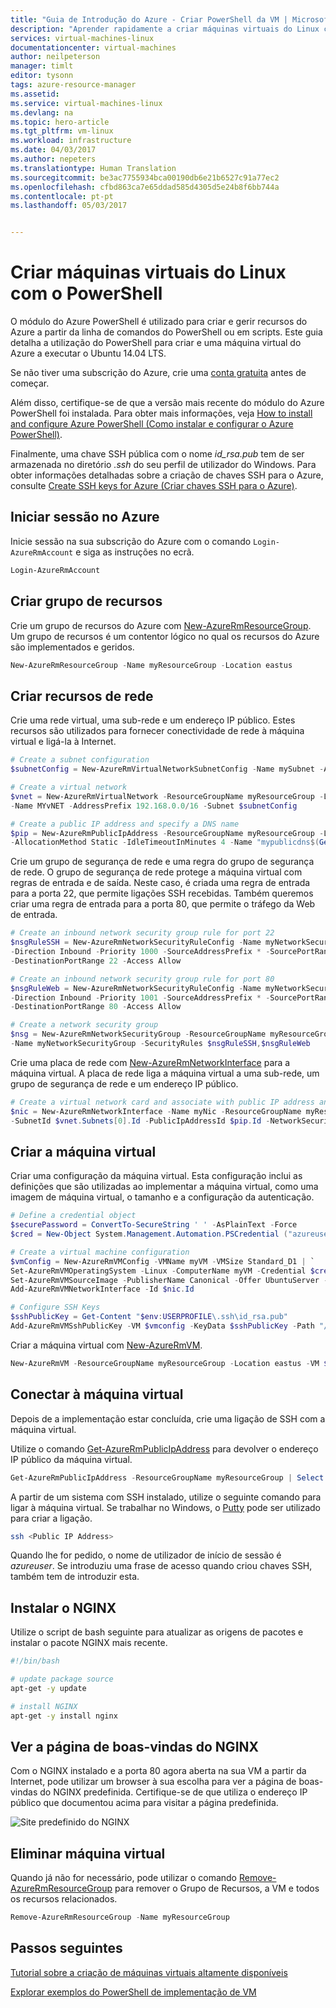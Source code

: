 ```yaml
---
title: "Guia de Introdução do Azure - Criar PowerShell da VM | Microsoft Docs"
description: "Aprender rapidamente a criar máquinas virtuais do Linux com o PowerShell"
services: virtual-machines-linux
documentationcenter: virtual-machines
author: neilpeterson
manager: timlt
editor: tysonn
tags: azure-resource-manager
ms.assetid: 
ms.service: virtual-machines-linux
ms.devlang: na
ms.topic: hero-article
ms.tgt_pltfrm: vm-linux
ms.workload: infrastructure
ms.date: 04/03/2017
ms.author: nepeters
ms.translationtype: Human Translation
ms.sourcegitcommit: be3ac7755934bca00190db6e21b6527c91a77ec2
ms.openlocfilehash: cfbd863ca7e65ddad585d4305d5e24b8f6bb744a
ms.contentlocale: pt-pt
ms.lasthandoff: 05/03/2017


---
```


# <a name="create-a-linux-virtual-machine-with-powershell"></a>Criar máquinas virtuais do Linux com o PowerShell

O módulo do Azure PowerShell é utilizado para criar e gerir recursos do Azure a partir da linha de comandos do PowerShell ou em scripts. Este guia detalha a utilização do PowerShell para criar e uma máquina virtual do Azure a executar o Ubuntu 14.04 LTS.

Se não tiver uma subscrição do Azure, crie uma [conta gratuita](https://azure.microsoft.com/en-us/free/?WT.mc_id=A261C142F) antes de começar.

Além disso, certifique-se de que a versão mais recente do módulo do Azure PowerShell foi instalada. Para obter mais informações, veja [How to install and configure Azure PowerShell (Como instalar e configurar o Azure PowerShell)](/powershell/azure/overview).

Finalmente, uma chave SSH pública com o nome *id_rsa.pub* tem de ser armazenada no diretório *.ssh* do seu perfil de utilizador do Windows. Para obter informações detalhadas sobre a criação de chaves SSH para o Azure, consulte [Create SSH keys for Azure (Criar chaves SSH para o Azure)](mac-create-ssh-keys.md?toc=%2fazure%2fvirtual-machines%2flinux%2ftoc.json).

## <a name="log-in-to-azure"></a>Iniciar sessão no Azure

Inicie sessão na sua subscrição do Azure com o comando `Login-AzureRmAccount` e siga as instruções no ecrã.

```powershell
Login-AzureRmAccount
```

## <a name="create-resource-group"></a>Criar grupo de recursos

Crie um grupo de recursos do Azure com [New-AzureRmResourceGroup](/powershell/module/azurerm.resources/new-azurermresourcegroup). Um grupo de recursos é um contentor lógico no qual os recursos do Azure são implementados e geridos. 

```powershell
New-AzureRmResourceGroup -Name myResourceGroup -Location eastus
```

## <a name="create-networking-resources"></a>Criar recursos de rede

Crie uma rede virtual, uma sub-rede e um endereço IP público. Estes recursos são utilizados para fornecer conectividade de rede à máquina virtual e ligá-la à Internet.

```powershell
# Create a subnet configuration
$subnetConfig = New-AzureRmVirtualNetworkSubnetConfig -Name mySubnet -AddressPrefix 192.168.1.0/24

# Create a virtual network
$vnet = New-AzureRmVirtualNetwork -ResourceGroupName myResourceGroup -Location eastus `
-Name MYvNET -AddressPrefix 192.168.0.0/16 -Subnet $subnetConfig

# Create a public IP address and specify a DNS name
$pip = New-AzureRmPublicIpAddress -ResourceGroupName myResourceGroup -Location eastus `
-AllocationMethod Static -IdleTimeoutInMinutes 4 -Name "mypublicdns$(Get-Random)"
```

Crie um grupo de segurança de rede e uma regra do grupo de segurança de rede. O grupo de segurança de rede protege a máquina virtual com regras de entrada e de saída. Neste caso, é criada uma regra de entrada para a porta 22, que permite ligações SSH recebidas. Também queremos criar uma regra de entrada para a porta 80, que permite o tráfego da Web de entrada.

```powershell
# Create an inbound network security group rule for port 22
$nsgRuleSSH = New-AzureRmNetworkSecurityRuleConfig -Name myNetworkSecurityGroupRuleSSH  -Protocol Tcp `
-Direction Inbound -Priority 1000 -SourceAddressPrefix * -SourcePortRange * -DestinationAddressPrefix * `
-DestinationPortRange 22 -Access Allow

# Create an inbound network security group rule for port 80
$nsgRuleWeb = New-AzureRmNetworkSecurityRuleConfig -Name myNetworkSecurityGroupRuleWWW  -Protocol Tcp `
-Direction Inbound -Priority 1001 -SourceAddressPrefix * -SourcePortRange * -DestinationAddressPrefix * `
-DestinationPortRange 80 -Access Allow

# Create a network security group
$nsg = New-AzureRmNetworkSecurityGroup -ResourceGroupName myResourceGroup -Location eastus `
-Name myNetworkSecurityGroup -SecurityRules $nsgRuleSSH,$nsgRuleWeb
```

Crie uma placa de rede com [New-AzureRmNetworkInterface](/powershell/module/azurerm.network/new-azurermnetworkinterface) para a máquina virtual. A placa de rede liga a máquina virtual a uma sub-rede, um grupo de segurança de rede e um endereço IP público.

```powershell
# Create a virtual network card and associate with public IP address and NSG
$nic = New-AzureRmNetworkInterface -Name myNic -ResourceGroupName myResourceGroup -Location eastus `
-SubnetId $vnet.Subnets[0].Id -PublicIpAddressId $pip.Id -NetworkSecurityGroupId $nsg.Id
```

## <a name="create-virtual-machine"></a>Criar a máquina virtual

Criar uma configuração da máquina virtual. Esta configuração inclui as definições que são utilizadas ao implementar a máquina virtual, como uma imagem de máquina virtual, o tamanho e a configuração da autenticação.

```powershell
# Define a credential object
$securePassword = ConvertTo-SecureString ' ' -AsPlainText -Force
$cred = New-Object System.Management.Automation.PSCredential ("azureuser", $securePassword)

# Create a virtual machine configuration
$vmConfig = New-AzureRmVMConfig -VMName myVM -VMSize Standard_D1 | `
Set-AzureRmVMOperatingSystem -Linux -ComputerName myVM -Credential $cred -DisablePasswordAuthentication | `
Set-AzureRmVMSourceImage -PublisherName Canonical -Offer UbuntuServer -Skus 14.04.2-LTS -Version latest | `
Add-AzureRmVMNetworkInterface -Id $nic.Id

# Configure SSH Keys
$sshPublicKey = Get-Content "$env:USERPROFILE\.ssh\id_rsa.pub"
Add-AzureRmVMSshPublicKey -VM $vmconfig -KeyData $sshPublicKey -Path "/home/azureuser/.ssh/authorized_keys"
```

Criar a máquina virtual com [New-AzureRmVM](/powershell/module/azurerm.compute/new-azurermvm).

```powershell
New-AzureRmVM -ResourceGroupName myResourceGroup -Location eastus -VM $vmConfig
```

## <a name="connect-to-virtual-machine"></a>Conectar à máquina virtual

Depois de a implementação estar concluída, crie uma ligação de SSH com a máquina virtual.

Utilize o comando [Get-AzureRmPublicIpAddress](/powershell/module/azurerm.network/get-azurermpublicipaddress) para devolver o endereço IP público da máquina virtual.

```powershell
Get-AzureRmPublicIpAddress -ResourceGroupName myResourceGroup | Select IpAddress
```

A partir de um sistema com SSH instalado, utilize o seguinte comando para ligar à máquina virtual. Se trabalhar no Windows, o [Putty](https://docs.microsoft.com/azure/virtual-machines/virtual-machines-linux-ssh-from-windows?toc=%2fazure%2fvirtual-machines%2flinux%2ftoc.json#create-a-private-key-for-putty) pode ser utilizado para criar a ligação. 

```bash 
ssh <Public IP Address>
```

Quando lhe for pedido, o nome de utilizador de início de sessão é *azureuser*. Se introduziu uma frase de acesso quando criou chaves SSH, também tem de introduzir esta.


## <a name="install-nginx"></a>Instalar o NGINX

Utilize o script de bash seguinte para atualizar as origens de pacotes e instalar o pacote NGINX mais recente. 

```bash 
#!/bin/bash

# update package source
apt-get -y update

# install NGINX
apt-get -y install nginx
```

## <a name="view-the-ngix-welcome-page"></a>Ver a página de boas-vindas do NGINX

Com o NGINX instalado e a porta 80 agora aberta na sua VM a partir da Internet, pode utilizar um browser à sua escolha para ver a página de boas-vindas do NGINX predefinida. Certifique-se de que utiliza o endereço IP público que documentou acima para visitar a página predefinida. 

![Site predefinido do NGINX](./media/quick-create-cli/nginx.png) 
## <a name="delete-virtual-machine"></a>Eliminar máquina virtual

Quando já não for necessário, pode utilizar o comando [Remove-AzureRmResourceGroup](/powershell/module/azurerm.resources/remove-azurermresourcegroup) para remover o Grupo de Recursos, a VM e todos os recursos relacionados.

```powershell
Remove-AzureRmResourceGroup -Name myResourceGroup
```

## <a name="next-steps"></a>Passos seguintes

[Tutorial sobre a criação de máquinas virtuais altamente disponíveis](create-cli-complete.md?toc=%2fazure%2fvirtual-machines%2flinux%2ftoc.json)

[Explorar exemplos do PowerShell de implementação de VM](../windows/powershell-samples.md?toc=%2fazure%2fvirtual-machines%2flinux%2ftoc.json)

